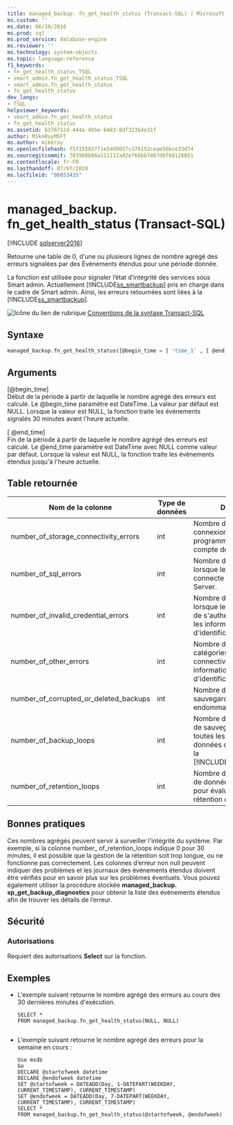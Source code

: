 ```yaml
---
title: managed_backup. fn_get_health_status (Transact-SQL) | Microsoft Docs
ms.custom: ''
ms.date: 06/10/2016
ms.prod: sql
ms.prod_service: database-engine
ms.reviewer: ''
ms.technology: system-objects
ms.topic: language-reference
f1_keywords:
- fn_get_health_status_TSQL
- smart_admin.fn_get_health_status_TSQL
- smart_admin.fn_get_health_status
- fn_get_health_status
dev_langs:
- TSQL
helpviewer_keywords:
- smart_admin.fn_get_health_status
- fn_get_health_status
ms.assetid: b376711d-444a-4b5e-b483-8df323b4e31f
author: MikeRayMSFT
ms.author: mikeray
ms.openlocfilehash: f5f155837f1e5dd9057c376152ceae56bce33d74
ms.sourcegitcommit: 703968b86a111111a82ef66bb7467dbf68126051
ms.contentlocale: fr-FR
ms.lasthandoff: 07/07/2020
ms.locfileid: "86053435"
---
```

# <a name="managed_backupfn_get_health_status-transact-sql"></a>managed_backup. fn_get_health_status (Transact-SQL)
[!INCLUDE [sqlserver2016](../../includes/applies-to-version/sqlserver2016.md)]

  Retourne une table de 0, d'une ou plusieurs lignes de nombre agrégé des erreurs signalées par des Événements étendus pour une période donnée.  
  
 La fonction est utilisée pour signaler l’état d’intégrité des services sous Smart admin.  Actuellement [!INCLUDE[ss_smartbackup](../../includes/ss-smartbackup-md.md)] pris en charge dans le cadre de Smart admin. Ainsi, les erreurs retournées sont liées à la [!INCLUDE[ss_smartbackup](../../includes/ss-smartbackup-md.md)].  
  
 
 ![Icône du lien de rubrique](../../database-engine/configure-windows/media/topic-link.gif "Icône du lien de rubrique") [Conventions de la syntaxe Transact-SQL](../../t-sql/language-elements/transact-sql-syntax-conventions-transact-sql.md)  
  
## <a name="syntax"></a>Syntaxe  
  
```sql  
managed_backup.fn_get_health_status([@begin_time = ] 'time_1' , [ @end_time = ] 'time_2')  
```  
  
##  <a name="arguments"></a><a name="Arguments"></a>Arguments  
 [@begin_time]  
 Début de la période à partir de laquelle le nombre agrégé des erreurs est calculé.  Le @begin_time paramètre est DateTime. La valeur par défaut est NULL. Lorsque la valeur est NULL, la fonction traite les événements signalés 30 minutes avant l'heure actuelle.  
  
 [ @end_time]  
 Fin de la période à partir de laquelle le nombre agrégé des erreurs est calculé. Le @end_time paramètre est DateTime avec NULL comme valeur par défaut. Lorsque la valeur est NULL, la fonction traite les événements étendus jusqu'à l'heure actuelle.  
  
## <a name="table-returned"></a>Table retournée  
  
|Nom de la colonne|Type de données|Description|  
|-----------------|---------------|-----------------|  
|number_of_storage_connectivity_errors|int|Nombre d’erreurs de connexion lorsque le programme se connecte au compte de stockage Azure.|  
|number_of_sql_errors|int|Nombre d'erreurs retourné lorsque le programme se connecte au moteur SQL Server.|  
|number_of_invalid_credential_errors|int|Nombre d'erreurs retourné lorsque le programme tente de s'authentifier en utilisant les informations d'identification SQL.|  
|number_of_other_errors|int|Nombre d'erreurs dans des catégories autres que la connectivité, SQL ou les informations d'identification.|  
|number_of_corrupted_or_deleted_backups|int|Nombre de fichiers de sauvegarde supprimés ou endommagés.|  
|number_of_backup_loops|int|Nombre de fois où l'agent de sauvegarde analyse toutes les bases de données configurées avec la [!INCLUDE[ss_smartbackup](../../includes/ss-smartbackup-md.md)].|  
|number_of_retention_loops|int|Nombre de fois où les bases de données sont analysées pour évaluer la période de rétention définie.|  
  
## <a name="best-practices"></a>Bonnes pratiques  
 Ces nombres agrégés peuvent servir à surveiller l'intégrité du système. Par exemple, si la colonne number_ of_retention_loops indique 0 pour 30 minutes, il est possible que la gestion de la rétention soit trop longue, ou ne fonctionne pas correctement. Les colonnes d’erreur non null peuvent indiquer des problèmes et les journaux des événements étendus doivent être vérifiés pour en savoir plus sur les problèmes éventuels. Vous pouvez également utiliser la procédure stockée **managed_backup. sp_get_backup_diagnostics** pour obtenir la liste des événements étendus afin de trouver les détails de l’erreur.  
  
## <a name="security"></a>Sécurité  
  
### <a name="permissions"></a>Autorisations  
 Requiert des autorisations **Select** sur la fonction.  
  
## <a name="examples"></a>Exemples  
  
-   L'exemple suivant retourne le nombre agrégé des erreurs au cours des 30 dernières minutes d'exécution.  
  
    ```  
    SELECT *  
    FROM managed_backup.fn_get_health_status(NULL, NULL)  
  
    ```  
  
-   L'exemple suivant retourne le nombre agrégé des erreurs pour la semaine en cours :  
  
    ```  
    Use msdb  
    Go  
    DECLARE @startofweek datetime  
    DECLARE @endofweek datetime  
    SET @startofweek = DATEADD(Day, 1-DATEPART(WEEKDAY, CURRENT_TIMESTAMP), CURRENT_TIMESTAMP)   
    SET @endofweek = DATEADD(Day, 7-DATEPART(WEEKDAY, CURRENT_TIMESTAMP), CURRENT_TIMESTAMP)  
    SELECT *  
    FROM managed_backup.fn_get_health_status(@startofweek, @endofweek)  
  
    ```  
  
  
